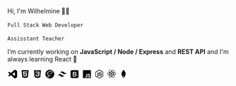 ## 
 Hi, I'm Wilhelmine 👩‍💻
 
`Full Stack Web Developer`

`Assisstant Teacher`

 I’m currently working on **JavaScript / Node / Express** and **REST API** and I'm always learning React 🦚
 

![visual-studio](./img/visual-studio.png)
![html5](./img/html5.png)
![css3](./img/css3.png)
![sass](./img/sass.png)
![tailwind-css](./img/tailwind-css.png)
![bootstrap](./img/bootstrap.png)
![javascript](./img/javascript.png)
![nodejs](./img/nodejs.png)
![react](./img/react.png)
![mongodb](./img/mongodb.png)